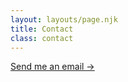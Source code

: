 ```yaml
---
layout: layouts/page.njk
title: Contact
class: contact
---
```

<a href="mailto:rodrigoturner.carlos@gmail.com">Send me an email -></a>
